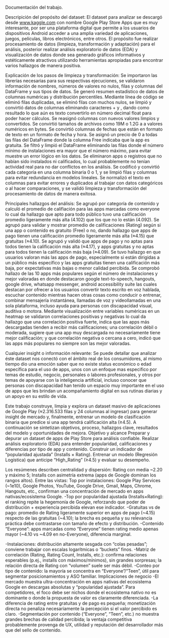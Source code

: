 Documentación del trabajo.

Descripición del propósito del dataset: El dataset para analizar se descargó desde www.kaggle.com con nombre Google Play Store Apps que es muy interesante, por ser una plataforma digital que permite a los usuarios de dispositivos Android acceder a una amplia variedad de aplicaciones, juegos, películas, libros electrónicos, entre otros. El propósito fue realizar procesamiento de datos (limpieza, transformación y adaptación) para el análisis, posterior realizar análisis exploratorio de datos (EDA) y visualización de datos donde sea generado gráficos informativos y estéticamente atractivos utilizando herramientas apropiadas para encontrar varios hallazgos de manera positiva.

Explicación de los pasos de limpieza y transformación: Se importaron las librerías necesarias para sus respectivas ejecuciones, se validaron información de nombres, números de valores no nulos, filas y columnas del DataFrame y sus tipos de datos. Se generó resumen estadístico de datos de columnas numéricas y distribución percentiles. Mediante línea de código se eliminó filas duplicadas, se eliminó filas con muchos nulos, se limpió y convirtió datos de columnas eliminando caracteres + y , dando como resultado lo que aún es texto convertirlo en número decimal float para poder hacer cálculos. Se reasignó columnas con nuevos valores limpios y convertidos. 
Se convirtió tamaños de archivos como 19M o 1.2G a a valores numéricos en bytes. Se convirtió columnas de fechas que están en formato de texto en un formato de fecha y hora. Se asignó un precio de 0 a todas las filas del DataFrame donde la columna Free indicaba que la app es gratuita. Se filtró y limpió el DataFrame eliminando las filas donde el número mínimo de instalaciones era mayor que el número máximo, para evitar muestre un error lógico en los datos. Se eliminaron apps o registros que no habían sido instalados ni calificados, lo cual probablemente no tenían actividad real para no dar conflictos en los análisis. 
Se codificó y convirtió cada categoría en una columna binaria 0 o 1, y se limpió filas y columnas para evitar redundancia en modelos lineales. Se normalizó el texto en columnas para evitar errores y duplicados al trabajar con datos categóricos o al hacer comparaciones, y se validó limpieza y transformación del procesamiento de datos de manera exitosa.

Principales hallazgos del análisis: Se agrupó por categoría de contenido y calculó el promedio de califiación para las apps marcadas como everyone lo cual da hallazgo que apto para todo público tuvo una calificación promedio ligeramente más alta (4.102) que los que no lo están (4.092).
Se agrupó para validar y mostrar promedio de calificaciones (Rating) según si una app o contenido es gratuito (Free) o no, dando hallazgo que apps de pago tienen una calificación promedio ligeramente más alta (≈4.15) que gratuitas (≈4.10).
Se agrupó y validó que apps de pago y no aptas para todos tienen la calificación más alta (≈4.17), y apps gratuitas y no aptas para todos tienen la calificación más baja (≈4.09). Se tuvo hallazgo en que usuarios valoran más las apps de pago, especialmente si están dirigidas a un público más específico y las apps gratuitas tienen una calificación más baja, por expectativas más bajas o menor calidad percibida.
Se comprobó hallazo de las 10 apps más populares según el número de instalaciones y mejor valoradas en donde destacaron google text-to-speech, hangouts, google drive, whatsapp messenger, android accessibility suite las cuales destacan por ofrecer a los usuarios convertir texto escrito en voz hablada, escuchar contenido mientras hacen otras cosas como conducir o entrenar, combinar mensajería instantánea, llamadas de voz y videollamadas en una sola plataforma, incluso ayuda para personas con discapacidad visual, auditiva o motora.
Mediante visualización entre variables numéricas en un heatmap se validaron correlaciones positivas y negativas lo cual da hallazgo que una correlación positiva fuerte, indica que las apps más descargadas tienden a recibir más calificaciones; una correlación débil o moderada, sugiere que una app muy descargada no necesariamente tiene mejor calificación; y que correlación negativa o cercana a cero, indicó que las apps más populares no siempre son las mejor valoradas.

Cualquier insight o información relevante: Se puede detallar que analizar éste dataset nos conectó con el ámbito real de los consumidores, al mismo tiempo dio una emoción saber que no existe status económico o edad específica para el uso de apps, unos con un enfoque mas especifico por temas de estudio, negocio, personales o labores profesionales, y otros por temas de apoyarse con la inteligencia artificial, incluso conocer que personas con discapacidad han tenido un espacio muy importante en el uso de apps que les brindan un acompañamiento digital en sus rutinas diarias y un apoyo en su estilo de vida.















Este trabajo construye, limpia y explora un dataset masivo de aplicaciones de Google Play (≈2.316.533 filas y 24 columnas al ingresar) para generar insight de mercado y, finalmente, entrenar un modelo de clasificación binaria que predice si una app tendrá calificación alta (≥4.5). A continuación se sintetizan objetivos, proceso, hallazgos clave, resultados del modelo y oportunidades de mejora.
Objetivo y alcance
Preparar y depurar un dataset de apps de Play Store para análisis confiable.
Realizar análisis exploratorio (EDA) para entender popularidad, calificaciones y diferencias por tipo de app y contenido.
Construir un indicador de “popularidad ajustada” (Installs × Rating).
Entrenar un modelo (Regresión Logística) que anticipe “High_Rating” (≥4.5) y evaluar su desempeño.

Los resúmenes describen centralidad y dispersión: Rating con media ~2.20 y máximo 5; Installs con asimetría extrema (apps de Google dominan los rangos altos). Entre las vistas:
Top por instalaciones: Google Play Services (~1e10), Google Photos, YouTube, Google Drive, Gmail, Maps, Chrome, Hangouts, etc., confirman una concentración de mercado en apps nativas/ecosistema Google.
-Top por popularidad ajustada (Installs×Rating): el ranking repite la hegemonía de Google, reforzando que poder de distribución + experiencia percibida elevan ese indicador.
-Gratuitas vs de pago: promedio de Rating ligeramente superior en apps de pago (~4.15) respecto de las gratuitas (~4.10); la brecha es pequeña y su relevancia práctica debe contrastarse con tamaño de efecto y distribución.
-Contenido “Everyone”: apps marcadas como “Everyone” tienen rating medio apenas mayor (~4.10 vs ~4.09 en no-Everyone), diferencia marginal.

-Instalaciones: distribución altamente sesgada con “colas pesadas”; conviene trabajar con escalas logarítmicas o “buckets” finos.
-Matriz de correlación (Rating, Rating Count, Installs, etc.): confirma relaciones esperables (p.ej., installs con máximos/mínimos), sin grandes sorpresas; la relación directa de Rating con “volumen” suele ser más débil.
-Conteo por tipo de contenido: la mayoría se concentra en “Everyone”/“Teen”, útil para segmentar posicionamientos y ASO familiar.
Implicaciones de negocio
-El mercado muestra ultra-concentración en apps nativas del ecosistema Google en descargas absolutas y “popularidad ajustada”. Para competidores, el foco debe ser nichos donde el ecosistema nativo no es dominante o donde la propuesta de valor es claramente diferenciada.
-La diferencia de rating entre gratuitas y de pago es pequeña; monetización directa no penaliza necesariamente la percepción si el valor percibido es claro.
-Segmentación por contenido (“Everyone”, “Teen”, etc.) no muestra grandes brechas de calidad percibida; la ventaja competitiva probablemente provenga de UX, utilidad y reputación del desarrollador más que del sello de contenido.
